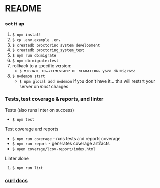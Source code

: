 

# README

### set it up 

1. `$ npm install`
1. `$ cp .env.example .env`
1. `$ createdb proctoring_system_development`
1. `$ createdb proctoring_system_test`
1. `$ npm run db:migrate`
1. `$ npm db:migrate:test`
1. rollback to a specific version:
    * `$ MIGRATE_TO=<TIMESTAMP OF MIGRATION> yarn db:migrate`
1. `$ nodemon start`
    * `$ npm global add nodemon` if you don't have it... this will restart your server on *most* changes


### Tests, test coverage & reports, and linter
Tests (also runs linter on success)
* `$ npm test`

Test coverage and reports
* `$ npm run coverage` - runs tests and reports coverage
* `$ npm run report` - generates coverage artifacts
* `$ open coverage/lcov-report/index.html`

Linter alone
1. `$ npm run lint`

### [curl docs](./curl.md)





